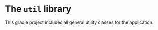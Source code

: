 # The `util` library

This gradle project includes all general utility classes for the application.
